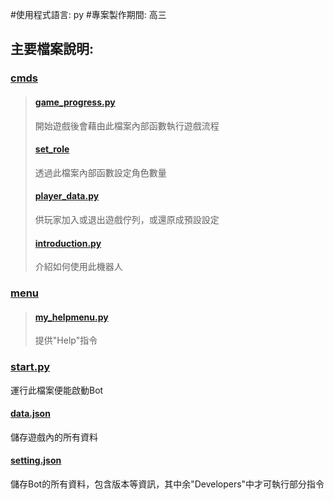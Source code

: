 #使用程式語言: py
#專案製作期間: 高三

## 主要檔案說明:
### [cmds](https://github.com/fortest-C/My_code/tree/main/The%20Werewolves%20of%20Miller's%20Hollow/version2(%E9%AB%98%E4%B8%89)/cmds)
>   #### [game_progress.py](https://github.com/fortest-C/My_code/blob/main/The%20Werewolves%20of%20Miller's%20Hollow/version2(%E9%AB%98%E4%B8%89)/cmds/game_progress.py)
>   開始遊戲後會藉由此檔案內部函數執行遊戲流程
>   #### [set_role](https://github.com/fortest-C/My_code/blob/main/The%20Werewolves%20of%20Miller's%20Hollow/version2(%E9%AB%98%E4%B8%89)/cmds/set_role.py)
>   透過此檔案內部函數設定角色數量
>   #### [player_data.py](https://github.com/fortest-C/My_code/blob/main/The%20Werewolves%20of%20Miller's%20Hollow/version2(%E9%AB%98%E4%B8%89)/cmds/player_data.py)
>   供玩家加入或退出遊戲佇列，或還原成預設設定
>   #### [introduction.py](https://github.com/fortest-C/My_code/blob/main/The%20Werewolves%20of%20Miller's%20Hollow/version2(%E9%AB%98%E4%B8%89)/cmds/introduction.py)
>   介紹如何使用此機器人
### [menu](https://github.com/fortest-C/My_code/tree/main/The%20Werewolves%20of%20Miller's%20Hollow/version2(%E9%AB%98%E4%B8%89)/menu)
>   #### [my_helpmenu.py](https://github.com/fortest-C/My_code/blob/main/The%20Werewolves%20of%20Miller's%20Hollow/version2(%E9%AB%98%E4%B8%89)/menu/my_helpmenu.py)
>   提供"Help"指令
### [start.py](https://github.com/fortest-C/My_code/blob/main/The%20Werewolves%20of%20Miller's%20Hollow/version2(%E9%AB%98%E4%B8%89)/start.py)
運行此檔案便能啟動Bot
#### [data.json](https://github.com/fortest-C/My_code/blob/main/The%20Werewolves%20of%20Miller's%20Hollow/version2(%E9%AB%98%E4%B8%89)/data.json)
儲存遊戲內的所有資料
#### [setting.json](https://github.com/fortest-C/My_code/blob/main/The%20Werewolves%20of%20Miller's%20Hollow/version2(%E9%AB%98%E4%B8%89)/setting.json)
儲存Bot的所有資料，包含版本等資訊，其中余"Developers"中才可執行部分指令
